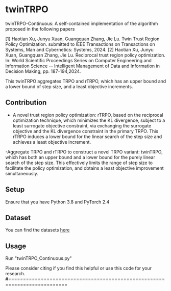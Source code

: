 # twinTRPO
twinTRPO-Continuous: A self-contained implementation of the algorithm proposed in the following papers

[1] Haotian Xu, Junyu Xuan, Guangquan Zhang, Jie Lu. Twin Trust Region Policy Optimization.
submitted to IEEE Transactions on Transactions on Systems, Man and Cybernetics: Systems, 2024.
[2] Haotian Xu, Junyu Xuan, Guangquan Zhang, Jie Lu. Reciprocal trust region policy optimization.
In: World Scientific Proceedings Series on Computer Engineering and Information Science --
Intelligent Management of Data and Information in Decision Making, pp. 187-194,2024.

This twinTRPO aggregates TRPO and rTRPO, which has an upper bound and a lower bound of step size,
    and a least objective increments.

## Contribution

- A novel trust region policy optimization: rTRPO, based on the reciprocal optimization technique, which minimizes the KL divergence, subject to a least surrogate objective constraint, via exchanging the surrogate objective and the KL divergence constraint in the primary TRPO. This rTRPO induces a lower bound for the linear search of the step size and achieves a least objective increment.

-Aggregate TRPO and rTRPO to construct a novel TRPO variant: twinTRPO, which has both an upper bound and a lower bound for the purely linear search of the step size. This effectively limits the range of step size to facilitate the policy optimization, and obtains a least objective improvement simultaneously.

## Setup
Ensure that you have Python 3.8 and PyTorch 2.4

## Dataset
You can find the datasets [here](https://pypi.org/project/gym/)

## Usage

Run "twinTRPO_Continuous.py"

Please consider citing if you find this helpful or use this code for your research.
#==========================================================================

